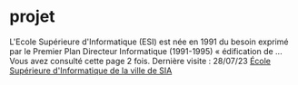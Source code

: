 # projet
L'Ecole Supérieure d'Informatique (ESI) est née en 1991 du besoin exprimé par le Premier Plan Directeur Informatique (1991-1995) « édification de ... Vous avez consulté cette page 2 fois. Dernière visite : 28/07/23
<a href="École Supérieure d'Informatique.html">École Supérieure d'Informatique de la ville de SIA</a>
